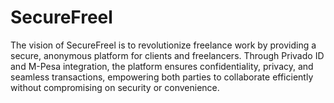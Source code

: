 # SecureFreel
The vision of SecureFreel is to revolutionize freelance work by providing a secure, anonymous platform for clients and freelancers. Through Privado ID and M-Pesa integration, the platform ensures confidentiality, privacy, and seamless transactions, empowering both parties to collaborate efficiently without compromising on security or convenience.
